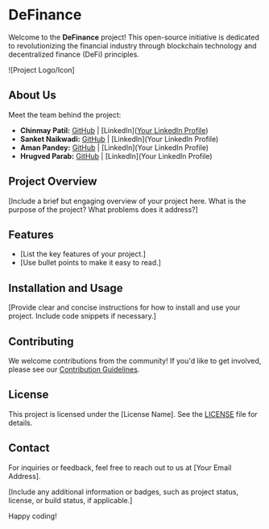 # DeFinance

Welcome to the **DeFinance** project! This open-source initiative is dedicated to revolutionizing the financial industry through blockchain technology and decentralized finance (DeFi) principles.

![Project Logo/Icon]

## About Us

Meet the team behind the project:

- **Chinmay Patil:** [GitHub](https://github.com/chinmaypatil23) | [LinkedIn]([Your LinkedIn Profile](https://www.linkedin.com/in/chinmay-patil-8005/))
- **Sanket Naikwadi:** [GitHub](https://github.com/sanket23) | [LinkedIn](Your LinkedIn Profile)
- **Aman Pandey:** [GitHub](https://github.com/amanpandey23) | [LinkedIn](Your LinkedIn Profile)
- **Hrugved Parab:** [GitHub](https://github.com/hrugved23) | [LinkedIn](Your LinkedIn Profile)

## Project Overview

[Include a brief but engaging overview of your project here. What is the purpose of the project? What problems does it address?]

## Features

- [List the key features of your project.]
- [Use bullet points to make it easy to read.]

## Installation and Usage

[Provide clear and concise instructions for how to install and use your project. Include code snippets if necessary.]

## Contributing

We welcome contributions from the community! If you'd like to get involved, please see our [Contribution Guidelines](CONTRIBUTING.md).

## License

This project is licensed under the [License Name]. See the [LICENSE](LICENSE) file for details.

## Contact

For inquiries or feedback, feel free to reach out to us at [Your Email Address].

[Include any additional information or badges, such as project status, license, or build status, if applicable.]

Happy coding!
